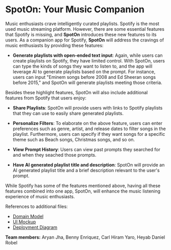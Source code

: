 # SpotOn: Your Music Companion

Music enthusiasts crave intelligently curated playlists. Spotify is the most used music streaming platform. However, there are some essential features that Spotify is missing, and **SpotOn** introduces these new features to its users. As a companion app for Spotify, **SpotOn** will address the cravings of music enthusiasts by providing these features:

- **Generate playlists with open-ended text input**: Again, while users can create playlists on Spotify, they have limited control. With SpotOn, users can type the kinds of songs they want to listen to, and the app will leverage AI to generate playlists based on the prompt. For instance, users can input "Eminem songs before 2008 and Ed Sheeran songs before 2015," and SpotOn will generate playlists meeting those criteria.

Besides these highlight features, SpotOn will also include additional features from Spotify that users enjoy:
- **Share Playlists**: SpotOn will provide users with links to Spotify playlists that they can use to easily share generated playlists.

- **Personalize Filters**: To elaborate on the above feature, users can enter preferences such as genre, artist, and release dates to filter songs in the playlist. Furthermore, users can specify if they want songs for a specific theme such as Beach songs, Christmas songs, and so on.

- **View Prompt History**: Users can view past prompts they searched for and when they seached those prompts.

- **Have AI generated playlist title and description**: SpotOn will provide an AI generated playlist title and a brief description relevant to the user's prompt.

While Spotify has some of the features mentioned above, having all these features combined into one app, SpotOn, will enhance the music listening experience of music enthusiasts.

References to additional files:
- [Domain Model](https://github.com/CS262-C-Spot-On/SpotOn-project/blob/main/images/Domain%20model.png)
- [UI Mockup](https://github.com/CS262-C-Spot-On/SpotOn-project/blob/main/images/User%20Interface%20Mockup.jpg)
- [Deployment Diagram](https://github.com/CS262-C-Spot-On/SpotOn-project/blob/main/images/Deployment%20Diagram.png)

**Team members:** Aryan Jha, Benny Enriquez, Carl Hiram Yaro, Heyab Daniel Robel


